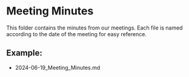 # Meeting Minutes

This folder contains the minutes from our meetings. Each file is named according to the date of the meeting for easy reference.

## Example:
- 2024-06-19_Meeting_Minutes.md
